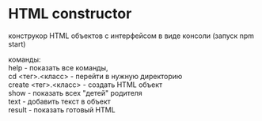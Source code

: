 # HTML constructor

конструкор HTML объектов с интерфейсом в виде консоли (запуск npm start)

команды: <br/>
help - показать все команды,<br/>
cd <тег>.<класс> - перейти в нужную директорию<br/>
create <тег>.<класс> - создать HTML объект<br/>
show - показать всех "детей" родителя<br/>
text - добавить текст в объект<br/>
result - показать готовый HTML<br/>


